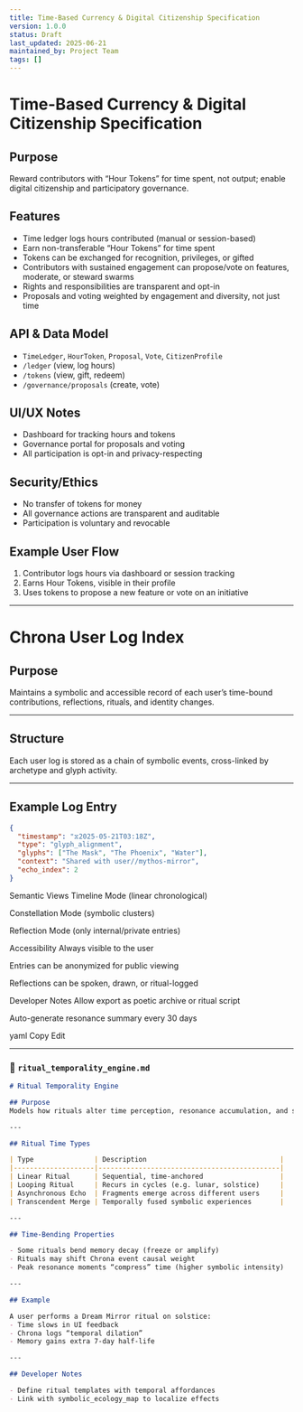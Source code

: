 ```yaml
---
title: Time-Based Currency & Digital Citizenship Specification
version: 1.0.0
status: Draft
last_updated: 2025-06-21
maintained_by: Project Team
tags: []
---
```


# Time-Based Currency & Digital Citizenship Specification

## Purpose
Reward contributors with “Hour Tokens” for time spent, not output; enable digital citizenship and participatory governance.

## Features
* Time ledger logs hours contributed (manual or session-based)
* Earn non-transferable “Hour Tokens” for time spent
* Tokens can be exchanged for recognition, privileges, or gifted
* Contributors with sustained engagement can propose/vote on features, moderate, or steward swarms
* Rights and responsibilities are transparent and opt-in
* Proposals and voting weighted by engagement and diversity, not just time

## API & Data Model
* `TimeLedger`, `HourToken`, `Proposal`, `Vote`, `CitizenProfile`
* `/ledger` (view, log hours)
* `/tokens` (view, gift, redeem)
* `/governance/proposals` (create, vote)

## UI/UX Notes
* Dashboard for tracking hours and tokens
* Governance portal for proposals and voting
* All participation is opt-in and privacy-respecting

## Security/Ethics
* No transfer of tokens for money
* All governance actions are transparent and auditable
* Participation is voluntary and revocable

## Example User Flow
1. Contributor logs hours via dashboard or session tracking
2. Earns Hour Tokens, visible in their profile
3. Uses tokens to propose a new feature or vote on an initiative

---

# Chrona User Log Index

## Purpose

Maintains a symbolic and accessible record of each user’s time-bound contributions, reflections, rituals, and identity changes.

---

## Structure

Each user log is stored as a chain of symbolic events, cross-linked by archetype and glyph activity.

---

## Example Log Entry

```json
{
  "timestamp": "⧖2025-05-21T03:18Z",
  "type": "glyph_alignment",
  "glyphs": ["The Mask", "The Phoenix", "Water"],
  "context": "Shared with user//mythos-mirror",
  "echo_index": 2
}
```

Semantic Views
Timeline Mode (linear chronological)

Constellation Mode (symbolic clusters)

Reflection Mode (only internal/private entries)

Accessibility
Always visible to the user

Entries can be anonymized for public viewing

Reflections can be spoken, drawn, or ritual-logged

Developer Notes
Allow export as poetic archive or ritual script

Auto-generate resonance summary every 30 days

yaml
Copy
Edit

---

### 📄 `ritual_temporality_engine.md`

```markdown
# Ritual Temporality Engine

## Purpose
Models how rituals alter time perception, resonance accumulation, and symbolic memory flow in the Chrona system.

---

## Ritual Time Types

| Type               | Description                                 |
|--------------------|---------------------------------------------|
| Linear Ritual      | Sequential, time-anchored                   |
| Looping Ritual     | Recurs in cycles (e.g. lunar, solstice)     |
| Asynchronous Echo  | Fragments emerge across different users     |
| Transcendent Merge | Temporally fused symbolic experiences       |

---

## Time-Bending Properties

- Some rituals bend memory decay (freeze or amplify)
- Rituals may shift Chrona event causal weight
- Peak resonance moments “compress” time (higher symbolic intensity)

---

## Example

A user performs a Dream Mirror ritual on solstice:
- Time slows in UI feedback
- Chrona logs “temporal dilation”
- Memory gains extra 7-day half-life

---

## Developer Notes

- Define ritual templates with temporal affordances
- Link with symbolic_ecology_map to localize effects
```
